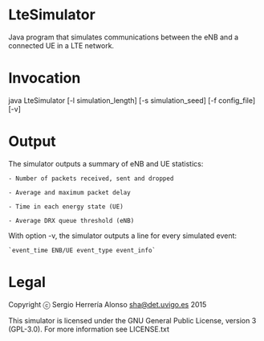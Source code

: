 # LteSimulator
Java program that simulates communications between the eNB and a connected UE in a LTE network.

# Invocation
java LteSimulator [-l simulation_length] [-s simulation_seed] [-f config_file] [-v]

# Output
The simulator outputs a summary of eNB and UE statistics:

    - Number of packets received, sent and dropped

    - Average and maximum packet delay

    - Time in each energy state (UE)

    - Average DRX queue threshold (eNB)

With option -v, the simulator outputs a line for every simulated event:

    `event_time ENB/UE event_type event_info`

# Legal
Copyright ⓒ Sergio Herrería Alonso <sha@det.uvigo.es> 2015

This simulator is licensed under the GNU General Public License, version 3 (GPL-3.0). For more information see LICENSE.txt
